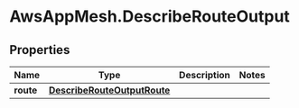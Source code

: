 # AwsAppMesh.DescribeRouteOutput

## Properties

Name | Type | Description | Notes
------------ | ------------- | ------------- | -------------
**route** | [**DescribeRouteOutputRoute**](DescribeRouteOutputRoute.md) |  | 


